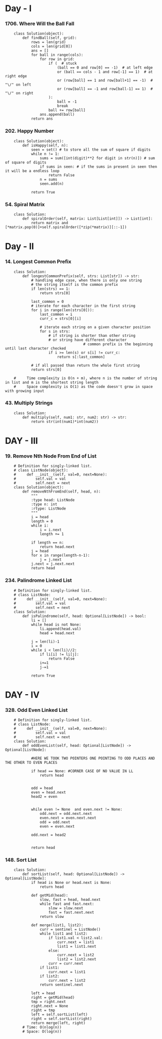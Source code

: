 # Day - I

### 1706. Where Will the Ball Fall
        class Solution(object):
            def findBall(self, grid):
                rows = len(grid)
                cols = len(grid[0])
                ans = []
                for ball in range(cols):
                    for row in grid:
                        if (  # stuck
                            (ball == 0 and row[0] == -1)  # at left edge
                            or (ball == cols - 1 and row[-1] == 1)  # at right edge
                            or (row[ball] == 1 and row[ball+1] == -1)  # "\/" on left
                            or (row[ball] == -1 and row[ball-1] == 1)  # "\/" on right
                        ):
                            ball = -1
                            break
                        ball += row[ball]
                    ans.append(ball)
                return ans

        
### 202. Happy Number        
        class Solution(object):
            def isHappy(self, n):
                seen = set() # to store all the sum of square if digits
                while n != 1:
                    sums = sum([int(digit)**2 for digit in str(n)]) # sum of square of digits
                    if sums in seen: # if the sums in present in seen then it will be a endless loop
                        return False
                    n = sums
                    seen.add(n)

                return True


### 54. Spiral Matrix
        class Solution:
            def spiralOrder(self, matrix: List[List[int]]) -> List[int]:
                return matrix and [*matrix.pop(0)]+self.spiralOrder([*zip(*matrix)][::-1])



# Day - II

### 14. Longest Common Prefix
        class Solution:
            def longestCommonPrefix(self, strs: List[str]) -> str:
                # handling edge case, when there is only one string
                # the string itself is the common prefix
                if len(strs) == 1:
                    return strs[0]

                last_common = 0
                # iterate for each character in the first string
                for i in range(len(strs[0])):
                    last_common = i
                    curr_c = strs[0][i]

                    # iterate each string on a given character position 
                    for s in strs:
                        # if string is shorter than other string
                        # or string have different character
                                        # common prefix is the beginning until last character checked
                        if i >= len(s) or s[i] != curr_c:
                            return s[:last_common]

                # if all passed than return the whole first string 
                return strs[0]

        #     Time complexity is O(n + m), where n is the number of string in list and m is the shortest string length
        #     Space complexity is O(1) as the code doesn't grow in space with growing input
        
    
### 43. Multiply Strings 
        class Solution:
            def multiply(self, num1: str, num2: str) -> str:
                return str(int(num1)*int(num2))
                
                
                
                
# DAY - III

### 19. Remove Nth Node From End of List
        # Definition for singly-linked list.
        # class ListNode(object):
        #     def __init__(self, val=0, next=None):
        #         self.val = val
        #         self.next = next
        class Solution(object):
            def removeNthFromEnd(self, head, n):
                """
                :type head: ListNode
                :type n: int
                :rtype: ListNode
                """
                i = head
                length = 0
                while i:
                    i = i.next
                    length += 1

                if length == n:
                    return head.next
                j = head
                for x in range(length-n-1):
                    j = j.next
                j.next = j.next.next
                return head
        

### 234. Palindrome Linked List
        # Definition for singly-linked list.
        # class ListNode:
        #     def __init__(self, val=0, next=None):
        #         self.val = val
        #         self.next = next
        class Solution:
            def isPalindrome(self, head: Optional[ListNode]) -> bool:
                li = []
                while head is not None:
                    li.append(head.val)
                    head = head.next

                j = len(li)-1
                i = 0
                while i < len(li)//2:
                    if li[i] != li[j]:
                        return False
                    i+=1
                    j-=1

                return True

# DAY - IV

### 328. Odd Even Linked List
        # Definition for singly-linked list.
        # class ListNode:
        #     def __init__(self, val=0, next=None):
        #         self.val = val
        #         self.next = next
        class Solution:
            def oddEvenList(self, head: Optional[ListNode]) -> Optional[ListNode]:

                #HERE WE TOOK TWO POINTERS ONE POINTING TO ODD PLACES AND THE OTHER TO EVEN PLACES

                if head == None: #CORNER CASE OF NO VALUE IN LL
                    return head


                odd = head
                even = head.next
                head2 = even 


                while even != None  and even.next != None:
                    odd.next = odd.next.next
                    even.next = even.next.next
                    odd = odd.next
                    even = even.next

                odd.next = head2


                return head


### 148. Sort List
        class Solution:
            def sortList(self, head: Optional[ListNode]) -> Optional[ListNode]:
                if head is None or head.next is None:
                    return head

                def getMid(head):
                    slow, fast = head, head.next
                    while fast and fast.next:
                        slow = slow.next
                        fast = fast.next.next
                    return slow

                def merge(list1, list2):
                    curr = sentinel = ListNode()
                    while list1 and list2:
                        if list1.val < list2.val:
                            curr.next = list1
                            list1 = list1.next
                        else:
                            curr.next = list2
                            list2 = list2.next
                        curr = curr.next
                    if list1:
                        curr.next = list1
                    if list2:
                        curr.next = list2
                    return sentinel.next

                left = head
                right = getMid(head)
                tmp = right.next
                right.next = None
                right = tmp
                left = self.sortList(left)
                right = self.sortList(right)
                return merge(left, right)
            # Time: O(nlog(n))
            # Space: O(log(n))

